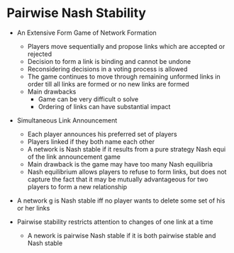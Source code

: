 # Pairwise Nash Stability

- An Extensive Form Game of Network Formation
  - Players move sequentially and propose links which are accepted or rejected
  - Decision to form a link is binding and cannot be undone
  - Reconsidering decisions in a voting process is allowed
  - The game continues to move through remaining unformed links in order till all links are formed or no new links are formed
  - Main drawbacks
    - Game can be very difficult o solve
    - Ordering of links can have substantial impact

- Simultaneous Link Announcement 
  - Each player announces his preferred set of players
  - Players linked if they both name each other
  - A network is Nash stable if it results from a pure strategy Nash equi of the link announcement game
  - Main drawback is the game may have too many Nash equilibria
  - Nash equilibrium allows players to refuse to form links, but does not capture the fact that it may be mutually advantageous for two players to form a new relationship

- A network g is Nash stable iff no player wants to delete some set of his or her links

- Pairwise stability restricts attention to changes of one link at a time
  - A nework is pairwise Nash stable if it is both pairwise stable and Nash stable

